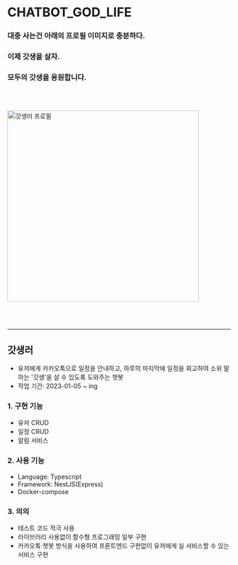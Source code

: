 # CHATBOT_GOD_LIFE

### 대충 사는건 아래의 프로필 이미지로 충분하다.
### 이제 갓생을 살자.
### 모두의 갓생을 응원합니다.

<br /><br />

<img width="432" alt="갓생러 프로필" src="https://user-images.githubusercontent.com/74188470/213921901-b44fd33b-98db-49c7-8ad5-05f477566cbf.png">

<br /><br />

---

## 갓생러

- 유저에게 카카오톡으로 일정을 안내하고, 하루의 마지막에 일정을 회고하여 소위 말하는 '갓생'을 살 수 있도록 도와주는 챗봇
- 작업 기간: 2023-01-05 ~ ing

### 1. 구현 기능

- 유저 CRUD
- 일정 CRUD
- 알림 서비스


### 2. 사용 기능

- Language: Typescript
- Framework: NestJS(Express)
- Docker-compose

### 3. 의의

- 테스트 코드 적극 사용
- 라이브러리 사용없이 함수형 프로그래밍 일부 구현
- 카카오톡 챗봇 방식을 사용하여 프론트엔드 구현없이 유저에게 실 서비스할 수 있는 서비스 구현


